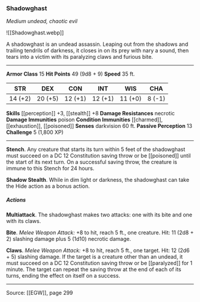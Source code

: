 ### Shadowghast
_Medium undead, chaotic evil_

![[Shadowghast.webp]]

A shadowghast is an undead assassin. Leaping out from the shadows and trailing tendrils of darkness, it closes in on its prey with nary a sound, then tears into a victim with its paralyzing claws and furious bite.




---

**Armor Class** 15
**Hit Points** 49 (9d8 + 9)
**Speed** 35 ft.

| STR     | DEX     | CON     | INT     | WIS     | CHA     |
|---------|---------|---------|---------|---------|---------|
| 14 (+2) | 20 (+5) | 12 (+1) | 12 (+1) | 11 (+0) | 8 (-1) |

**Skills** [[perception]] +3, [[stealth]] +8
**Damage Resistances** necrotic
**Damage Immunities** poison
**Condition Immunities** [[charmed]], [[exhaustion]], [[poisoned]]
**Senses** darkvision 60 ft.
**Passive Perception** 13
**Challenge** 5 (1,800 XP)

---

**Stench**. Any creature that starts its turn within 5 feet of the shadowghast must succeed on a DC 12 Constitution saving throw or be [[poisoned]] until the start of its next turn. On a successful saving throw, the creature is immune to this Stench for 24 hours.

**Shadow Stealth**. While in dim light or darkness, the shadowghast can take the Hide action as a bonus action.

##### Actions
**Multiattack**. The shadowghast makes two attacks: one with its bite and one with its claws.

**Bite**. _Melee Weapon Attack:_ +8 to hit, reach 5 ft., one creature. Hit: 11 (2d8 + 2) slashing damage plus 5 (1d10) necrotic damage.

**Claws**. _Melee Weapon Attack:_ +8 to hit, reach 5 ft., one target. Hit: 12 (2d6 + 5) slashing damage. If the target is a creature other than an undead, it must succeed on a DC 12 Constitution saving throw or be [[paralyzed]] for 1 minute. The target can repeat the saving throw at the end of each of its turns, ending the effect on itself on a success.


---

Source: [[EGW]], page 299
